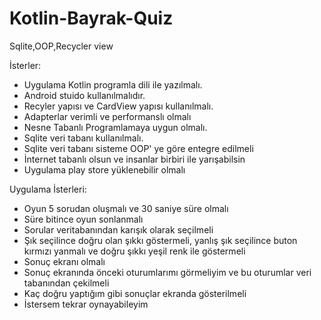 # Kotlin-Bayrak-Quiz
Sqlite,OOP,Recycler view

İsterler:

- Uygulama Kotlin programla dili ile yazılmalı.
- Android stuido kullanılmalıdır.
- Recyler yapısı ve CardView yapısı kullanılmalı.
- Adapterlar verimli ve performanslı olmalı
- Nesne Tabanlı Programlamaya uygun olmalı.
- Sqlite veri tabanı kullanılmalı.
- Sqlite veri tabanı sisteme OOP' ye göre entegre edilmeli
- İnternet tabanlı olsun ve insanlar birbiri ile yarışabilsin
- Uygulama play store yüklenebilir olmalı

Uygulama İsterleri:
 
- Oyun 5 sorudan oluşmalı ve 30 saniye süre olmalı
- Süre bitince oyun sonlanmalı
- Sorular veritabanından karışık olarak seçilmeli
- Şık seçilince doğru olan şıkkı göstermeli, yanlış şık seçilince buton kırmızı yanmalı ve doğru şıkkı yeşil renk ile göstermeli
- Sonuç ekranı olmalı
- Sonuç ekranında önceki oturumlarımı görmeliyim ve bu oturumlar veri tabanından çekilmeli
- Kaç doğru yaptığım gibi sonuçlar ekranda gösterilmeli
- İstersem tekrar oynayabileyim
